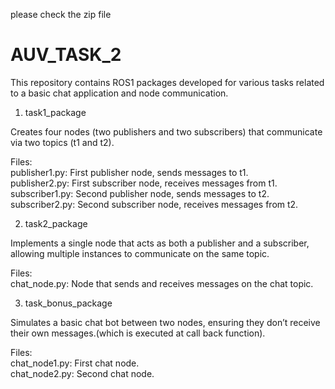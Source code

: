 please check the zip file
# AUV_TASK_2
This repository contains ROS1 packages developed for various tasks related to a basic chat application and node communication.

1. task1_package
   
  Creates four nodes (two publishers and two subscribers) that communicate via two topics (t1 and t2).

  Files:    
      publisher1.py: First publisher node, sends messages to t1.       
      publisher2.py: First subscriber node, receives messages from t1.      
      subscriber1.py: Second publisher node, sends messages to t2.      
      subscriber2.py: Second subscriber node, receives messages from t2.
      
2. task2_package
 
  Implements a single node that acts as both a publisher and a subscriber, allowing multiple instances to communicate on the same topic.
  
  Files:      
      chat_node.py: Node that sends and receives messages on the chat topic.

3. task_bonus_package

  Simulates a basic chat bot between two nodes, ensuring they don’t receive their own messages.(which is executed at call back function).
  
  Files:    
    chat_node1.py: First chat node.   
    chat_node2.py: Second chat node.

